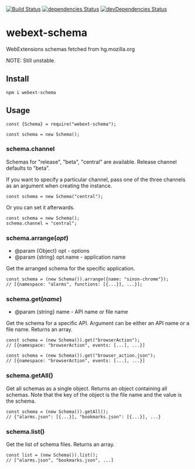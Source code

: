 [![Build Status](https://travis-ci.org/asamuzaK/webext-schema.svg?branch=master)](https://travis-ci.org/asamuzaK/webext-schema)
[![dependencies Status](https://david-dm.org/asamuzaK/webext-schema/status.svg)](https://david-dm.org/asamuzaK/webext-schema)
[![devDependencies Status](https://david-dm.org/asamuzaK/webext-schema/dev-status.svg)](https://david-dm.org/asamuzaK/webext-schema?type=dev)

# webext-schema

WebExtensions schemas fetched from hg.mozilla.org

NOTE: Still unstable.

## Install

```
npm i webext-schema
```

## Usage

```
const {Schema} = require("webext-schema");

const schema = new Schema();
```

### schema.channel

Schemas for "release", "beta", "central" are available.
Release channel defaults to "beta".

If you want to specify a particular channel, pass one of the three channels as an argument when creating the instance.

```
const schema = new Schema("central");
```

Or you can set it afterwards.

```
const schema = new Schema();
schema.channel = "central";
```

### schema.arrange(<var>opt</var>)

* @param {Object} opt - options
* @param {string} opt.name - application name

Get the arranged schema for the specific application.

```
const schema = (new Schema()).arrange({name: "sinon-chrome"});
// [{namespace: "alarms", functions: [{...}], ...}];
```

### schema.get(<var>name</var>)

* @param {string} name - API name or file name

Get the schema for a specific API.
Argument can be either an API name or a file name.
Returns an array.

```
const schema = (new Schema()).get("browserAction");
// [{namespace: "browserAction", events: [...], ...}]
```

```
const schema = (new Schema()).get("browser_action.json");
// [{namespace: "browserAction", events: [...], ...}]
```

### schema.getAll()

Get all schemas as a single object.
Returns an object containing all schemas.
Note that the key of the object is the file name and the value is the schema.

```
const schema = (new Schema()).getAll();
// {"alarms.json": [{...}], "bookmarks.json": [{...}], ...}
```

### schema.list()

Get the list of schema files.
Returns an array.

```
const list = (new Schema()).list();
// ["alarms.json", "bookmarks.json", ...]
```
